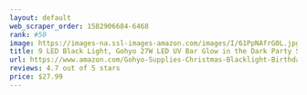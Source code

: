 ```yaml
---
layout: default 
﻿web_scraper_order: 1582906684-6468
rank: #50
image: https://images-na.ssl-images-amazon.com/images/I/61PpNAfrG0L.jpg
title: 9 LED Black Light, Gohyo 27W LED UV Bar Glow in the Dark Party Supplies for Christmas Blacklight…
url: https://www.amazon.com/Gohyo-Supplies-Christmas-Blacklight-Birthday/dp/B076PLKPKR/ref=zg_mw_musical-instruments_50?_encoding=UTF8&psc=1&refRID=8WS11NK2AYWPF8KSMPEX
reviews: 4.7 out of 5 stars
price: $27.99 
---
```

